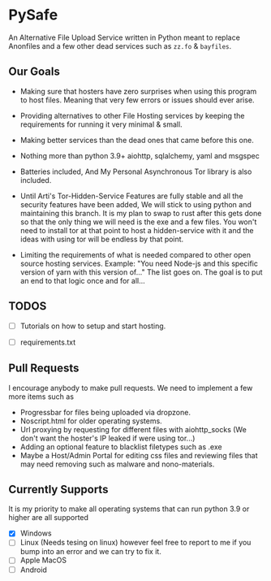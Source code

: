 # PySafe


An Alternative File Upload Service written in Python meant to replace
Anonfiles and a few other dead services such as `zz.fo` & `bayfiles`.

## Our Goals
- Making sure that hosters have zero surprises when using this program to host files. Meaning that very few errors or issues should ever arise.

- Providing alternatives to other File Hosting services by keeping the requirements for running it very minimal & small.

- Making better services than the dead ones that came before this one.

- Nothing more than python 3.9+ aiohttp, sqlalchemy, yaml and msgspec

- Batteries included, And My Personal Asynchronous Tor library is also included.

- Until Arti's Tor-Hidden-Service Features are fully stable and all the security features have been added, We will stick to using python and maintaining this branch. It is my plan to swap to rust after this gets done so that the only thing we will need is the exe and a few files. You won't need to install tor at that point to host a hidden-service with it and the ideas with using tor will be endless by that point.

- Limiting the requirements of what is needed compared to other open source hosting services. Example: "You need Node-js and this specific version of yarn with this version of..." The list goes on. The goal is to put an end to that logic once and for all...

## TODOS
- [ ] Tutorials on how to setup and start hosting.
- [ ] requirements.txt
 

## Pull Requests

I encourage anybody to make pull requests. We need to implement a few more items such as

- Progressbar for files being uploaded via dropzone.
- Noscript.html for older operating systems.
- Url proxying by requesting for different files with aiohttp_socks (We don't want the hoster's IP leaked if were using tor...)
- Adding an optional feature to blacklist filetypes such as .exe
- Maybe a Host/Admin Portal for editing css files and reviewing files that may need removing such as malware and nono-materials.


## Currently Supports
It is my priority to make all operating systems that can run python 3.9 or higher are all supported
- [x] Windows
- [ ] Linux (Needs tesing on linux) however feel free to report to me if you bump into an error and we can try to fix it.
- [ ] Apple MacOS
- [ ] Android
